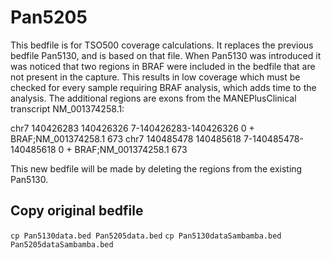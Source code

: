 # Pan5205 
This bedfile is for TSO500 coverage calculations.
It replaces the previous bedfile Pan5130, and is based on that file.
When Pan5130 was introduced it was noticed that two regions in BRAF were included in the bedfile that are not present in the capture. This results in low coverage which must be checked for every sample requiring BRAF analysis, which adds time to the analysis. The additional regions are exons from the MANEPlusClinical transcript NM_001374258.1:

chr7	140426283	140426326	7-140426283-140426326	0	+	BRAF;NM_001374258.1	673
chr7	140485478	140485618	7-140485478-140485618	0	+	BRAF;NM_001374258.1	673

This new bedfile will be made by deleting the regions from the existing Pan5130.

## Copy original bedfile
`cp Pan5130data.bed Pan5205data.bed`
`cp Pan5130dataSambamba.bed Pan5205dataSambamba.bed`
